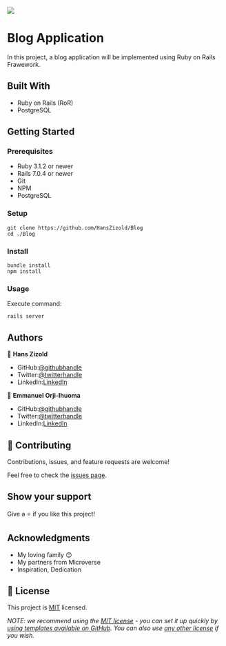 ![](https://img.shields.io/badge/Microverse-blueviolet)

# Blog Application

In this project, a blog application will be implemented using Ruby on Rails Frawework.

## Built With

- Ruby on Rails (RoR)
- PostgreSQL

## Getting Started

### Prerequisites
- Ruby 3.1.2 or newer
- Rails 7.0.4 or newer
- Git
- NPM
- PostgreSQL

### Setup
    git clone https://github.com/HansZizold/Blog
    cd ./Blog

### Install
    bundle install
    npm install

### Usage

Execute command:

    rails server

## Authors

👤 **Hans Zizold**

 - GitHub:[@githubhandle](https://github.com/HansZizold) 
- Twitter:[@twitterhandle](https://twitter.com/hanzio27) 
- LinkedIn:[LinkedIn](https://www.linkedin.com/in/hans-paul-zizold-37129037/) 

👤 **Emmanuel Orji-Ihuoma**

 - GitHub:[@githubhandle](https://github.com/emmiiorji) 
- Twitter:[@twitterhandle](https://twitter.com/emmiiorji) 
- LinkedIn:[LinkedIn](https://www.linkedin.com/in/orji-emmanuel/) 

## 🤝 Contributing

Contributions, issues, and feature requests are welcome!

Feel free to check the [issues page](../../issues/).

## Show your support

Give a ⭐️ if you like this project!

## Acknowledgments

- My loving family 😊
- My partners from Microverse
- Inspiration, Dedication

## 📝 License

This project is [MIT](./LICENSE.md) licensed.

_NOTE: we recommend using the [MIT license](https://choosealicense.com/licenses/mit/) - you can set it up quickly by [using templates available on GitHub](https://docs.github.com/en/communities/setting-up-your-project-for-healthy-contributions/adding-a-license-to-a-repository). You can also use [any other license](https://choosealicense.com/licenses/) if you wish._

